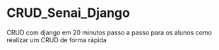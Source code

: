 # CRUD_Senai_Django
CRUD com django em 20 minutos passo a passo para os alunos como realizar um CRUD de forma rápida
